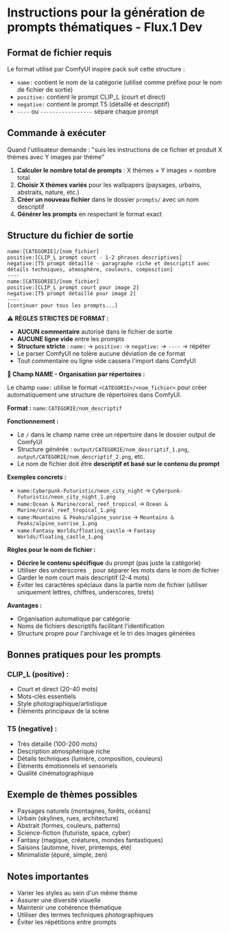# Instructions pour la génération de prompts thématiques - Flux.1 Dev

## Format de fichier requis

Le format utilisé par ComfyUI inspire pack suit cette structure :
- `name:` contient le nom de la catégorie (utilisé comme préfixe pour le nom de fichier de sortie)
- `positive:` contient le prompt CLIP_L (court et direct)
- `negative:` contient le prompt T5 (détaillé et descriptif)
- `----` ou `-----------------` sépare chaque prompt

## Commande à exécuter

Quand l'utilisateur demande : "suis les instructions de ce fichier et produit X thèmes avec Y images par thème"

1. **Calculer le nombre total de prompts** : X thèmes × Y images = nombre total
2. **Choisir X thèmes variés** pour les wallpapers (paysages, urbains, abstraits, nature, etc.)
3. **Créer un nouveau fichier** dans le dossier `prompts/` avec un nom descriptif
4. **Générer les prompts** en respectant le format exact

## Structure du fichier de sortie

```
name:[CATEGORIE]/[nom_fichier]
positive:[CLIP_L prompt court - 1-2 phrases descriptives]
negative:[T5 prompt détaillé - paragraphe riche et descriptif avec détails techniques, atmosphère, couleurs, composition]
----
name:[CATEGORIE]/[nom_fichier]
positive:[CLIP_L prompt court pour image 2]
negative:[T5 prompt détaillé pour image 2]
----
[continuer pour tous les prompts...]
```

**⚠️ RÈGLES STRICTES DE FORMAT :**
- **AUCUN commentaire** autorisé dans le fichier de sortie
- **AUCUNE ligne vide** entre les prompts
- **Structure stricte** : `name:` → `positive:` → `negative:` → `----` → répéter
- Le parser ComfyUI ne tolère aucune déviation de ce format
- Tout commentaire ou ligne vide cassera l'import dans ComfyUI

**📝 Champ NAME - Organisation par répertoires :**

Le champ `name:` utilise le format `<CATEGORIE>/<nom_fichier>` pour créer automatiquement une structure de répertoires dans ComfyUI.

**Format :** `name:CATEGORIE/nom_descriptif`

**Fonctionnement :**
- Le `/` dans le champ name crée un répertoire dans le dossier output de ComfyUI
- Structure générée : `output/CATEGORIE/nom_descriptif_1.png`, `output/CATEGORIE/nom_descriptif_2.png`, etc.
- Le nom de fichier doit être **descriptif et basé sur le contenu du prompt**

**Exemples concrets :**
- `name:Cyberpunk-Futuristic/neon_city_night` → `Cyberpunk-Futuristic/neon_city_night_1.png`
- `name:Ocean & Marine/coral_reef_tropical` → `Ocean & Marine/coral_reef_tropical_1.png`
- `name:Mountains & Peaks/alpine_sunrise` → `Mountains & Peaks/alpine_sunrise_1.png`
- `name:Fantasy Worlds/floating_castle` → `Fantasy Worlds/floating_castle_1.png`

**Règles pour le nom de fichier :**
- **Décrire le contenu spécifique** du prompt (pas juste la catégorie)
- Utiliser des underscores `_` pour séparer les mots dans le nom de fichier
- Garder le nom court mais descriptif (2-4 mots)
- Éviter les caractères spéciaux dans la partie nom de fichier (utiliser uniquement lettres, chiffres, underscores, tirets)

**Avantages :**
- Organisation automatique par catégorie
- Noms de fichiers descriptifs facilitant l'identification
- Structure propre pour l'archivage et le tri des images générées

## Bonnes pratiques pour les prompts

### CLIP_L (positive) :
- Court et direct (20-40 mots)
- Mots-clés essentiels
- Style photographique/artistique
- Éléments principaux de la scène

### T5 (negative) :
- Très détaillé (100-200 mots)
- Description atmosphérique riche
- Détails techniques (lumière, composition, couleurs)
- Éléments émotionnels et sensoriels
- Qualité cinématographique

## Exemple de thèmes possibles
- Paysages naturels (montagnes, forêts, océans)
- Urbain (skylines, rues, architecture)
- Abstrait (formes, couleurs, patterns)
- Science-fiction (futuriste, space, cyber)
- Fantasy (magique, créatures, mondes fantastiques)
- Saisons (automne, hiver, printemps, été)
- Minimaliste (épuré, simple, zen)

## Notes importantes
- Varier les styles au sein d'un même thème
- Assurer une diversité visuelle
- Maintenir une cohérence thématique
- Utiliser des termes techniques photographiques
- Éviter les répétitions entre prompts